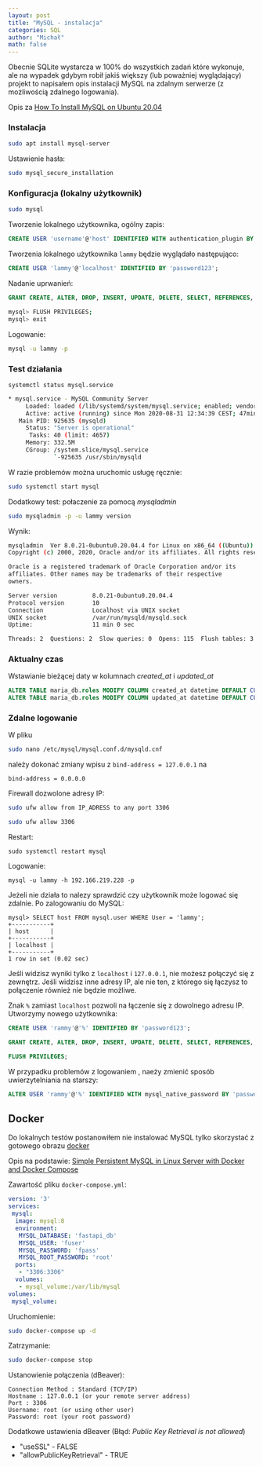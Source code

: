```yaml
---
layout: post
title: "MySQL - instalacja"
categories: SQL
author: "Michał"
math: false
---
```


Obecnie SQLite wystarcza w 100% do wszystkich zadań które wykonuje, ale na wypadek gdybym robił jakiś większy (lub poważniej wyglądający) projekt to napisałem opis instalacji MySQL na zdalnym serwerze (z możliwością zdalnego logowania).

Opis za [How To Install MySQL on Ubuntu 20.04](https://www.digitalocean.com/community/tutorials/how-to-install-mysql-on-ubuntu-20-04)

### Instalacja

```bash
sudo apt install mysql-server
```
Ustawienie hasła:

```bash
sudo mysql_secure_installation
```

### Konfiguracja (lokalny użytkownik)

```bash
sudo mysql
```

Tworzenie lokalnego użytkownika, ogólny zapis:

```sql
CREATE USER 'username'@'host' IDENTIFIED WITH authentication_plugin BY 'password';
```

Tworzenia lokalnego użytkownika `lammy` będzie wyglądało następująco: 
```sql
CREATE USER 'lammy'@'localhost' IDENTIFIED BY 'password123';
```

Nadanie uprwanień:

```sql
GRANT CREATE, ALTER, DROP, INSERT, UPDATE, DELETE, SELECT, REFERENCES, RELOAD on *.* TO 'lammy'@'localhost' WITH GRANT OPTION;
```

```bash
mysql> FLUSH PRIVILEGES;
mysql> exit
```

Logowanie: 
```bash
mysql -u lammy -p
```

### Test działania
```
systemctl status mysql.service
```

```bash
* mysql.service - MySQL Community Server
     Loaded: loaded (/lib/systemd/system/mysql.service; enabled; vendor prese>
     Active: active (running) since Mon 2020-08-31 12:34:39 CEST; 47min ago
   Main PID: 925635 (mysqld)
     Status: "Server is operational"
      Tasks: 40 (limit: 4657)
     Memory: 332.5M
     CGroup: /system.slice/mysql.service
             `-925635 /usr/sbin/mysqld
```

W razie problemów można uruchomic usługę ręcznie:

```bash
sudo systemctl start mysql
```

Dodatkowy test: połaczenie za pomocą *mysqladmin*

```bash
sudo mysqladmin -p -u lammy version

```
Wynik:

```bash
mysqladmin  Ver 8.0.21-0ubuntu0.20.04.4 for Linux on x86_64 ((Ubuntu))
Copyright (c) 2000, 2020, Oracle and/or its affiliates. All rights reserved.

Oracle is a registered trademark of Oracle Corporation and/or its
affiliates. Other names may be trademarks of their respective
owners.

Server version          8.0.21-0ubuntu0.20.04.4
Protocol version        10
Connection              Localhost via UNIX socket
UNIX socket             /var/run/mysqld/mysqld.sock
Uptime:                 11 min 0 sec

Threads: 2  Questions: 2  Slow queries: 0  Opens: 115  Flush tables: 3  Open tables: 36  Queries per second avg: 0.003
```

### Aktualny czas

Wstawianie bieżącej daty w kolumnach *created_at* i *updated_at*

```sql
ALTER TABLE maria_db.roles MODIFY COLUMN created_at datetime DEFAULT CURRENT_TIMESTAMP;
ALTER TABLE maria_db.roles MODIFY COLUMN updated_at datetime DEFAULT CURRENT_TIMESTAMP ON UPDATE CURRENT_TIMESTAMP;

```



### Zdalne logowanie

W pliku
```bash
sudo nano /etc/mysql/mysql.conf.d/mysqld.cnf
```
należy dokonać zmiany wpisu z `bind-address = 127.0.0.1` na 
```
bind-address = 0.0.0.0
```

Firewall dozwolone adresy IP:
```bash
sudo ufw allow from IP_ADRESS to any port 3306

sudo ufw allow 3306
```
Restart:
```
sudo systemctl restart mysql
```

Logowanie:
```
mysql -u lammy -h 192.166.219.228 -p
```

Jeżeli nie działa to nalezy sprawdzić czy użytkownik może logować się zdalnie. Po zalogowaniu do MySQL:

```
mysql> SELECT host FROM mysql.user WHERE User = 'lammy';
+-----------+
| host      |
+-----------+
| localhost |
+-----------+
1 row in set (0.02 sec)
```

Jeśli widzisz wyniki tylko z `localhost` i `127.0.0.1`, nie możesz połączyć się z zewnętrz. Jeśli widzisz inne adresy IP, ale nie ten, z którego się łączysz to połączenie również nie będzie możliwe.

Znak `%` zamiast `localhost` pozwoli na łączenie się z dowolnego adresu IP. Utworzymy nowego użytkownika: 
```sql
CREATE USER 'rammy'@'%' IDENTIFIED BY 'password123';

GRANT CREATE, ALTER, DROP, INSERT, UPDATE, DELETE, SELECT, REFERENCES, RELOAD on *.* TO 'rammy'@'%' WITH GRANT OPTION;

FLUSH PRIVILEGES;

```

W przypadku problemów z logowaniem , naeży zmienić sposób uwierzytelniania na starszy:

```sql
ALTER USER 'rammy'@'%' IDENTIFIED WITH mysql_native_password BY 'password123';
```

## Docker
Do lokalnych testów postanowiłem nie instalować MySQL tylko skorzystać z gotowego obrazu [docker](https://mgurg.github.io/docker/2020/08/05/Docker.html)

Opis na podstawie: [Simple Persistent MySQL in Linux Server with Docker and Docker Compose](https://blog.usejournal.com/simple-persistent-mysql-in-linux-server-with-docker-and-docker-compose-66547e89a19e) 

Zawartość pliku `docker-compose.yml`:
```yaml
version: '3'
services:
 mysql:
  image: mysql:8
  environment:
   MYSQL_DATABASE: 'fastapi_db'
   MYSQL_USER: 'fuser'
   MYSQL_PASSWORD: 'fpass'
   MYSQL_ROOT_PASSWORD: 'root'
  ports:
   - "3306:3306"
  volumes:
   - mysql_volume:/var/lib/mysql
volumes:
 mysql_volume:
```

Uruchomienie: 
```bash
sudo docker-compose up -d
```

Zatrzymanie:
```bash
sudo docker-compose stop
```

Ustanowienie połączenia (dBeaver):
```
Connection Method : Standard (TCP/IP)
Hostname : 127.0.0.1 (or your remote server address)
Port : 3306
Username: root (or using other user)
Password: root (your root password)
```

Dodatkowe ustawienia dBeaver (Błąd: *Public Key Retrieval is not allowed*)
- "useSSL" - FALSE
- "allowPublicKeyRetrieval" - TRUE

